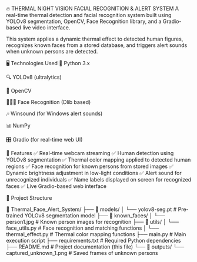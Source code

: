 🔥 THERMAL NIGHT VISION FACIAL RECOGNITION & ALERT SYSTEM
A real-time thermal detection and facial recognition system built using YOLOv8 segmentation, OpenCV, Face Recognition library, and a Gradio-based live video interface.

This system applies a dynamic thermal effect to detected human figures, recognizes known faces from a stored database, and triggers alert sounds when unknown persons are detected.

🖥️ Technologies Used
🐍 Python 3.x

🔍 YOLOv8 (ultralytics)

🎥 OpenCV

🧑‍🤝‍🧑 Face Recognition (Dlib based)

🎶 Winsound (for Windows alert sounds)

📊 NumPy

🎛️ Gradio (for real-time web UI)

🎯 Features
✅ Real-time webcam streaming
✅ Human detection using YOLOv8 segmentation
✅ Thermal color mapping applied to detected human regions
✅ Face recognition for known persons from stored images
✅ Dynamic brightness adjustment in low-light conditions
✅ Alert sound for unrecognized individuals
✅ Name labels displayed on screen for recognized faces
✅ Live Gradio-based web interface

📂 Project Structure

📁 Thermal_Face_Alert_System/
├── 📁 models/
│   └── yolov8-seg.pt               # Pre-trained YOLOv8 segmentation model
├── 📁 known_faces/
│   └── person1.jpg                 # Known person images for recognition
├── 📁 utils/
│   └── face_utils.py               # Face recognition and matching functions
│   └── thermal_effect.py           # Thermal color mapping functions
├── main.py                         # Main execution script
├── requirements.txt                # Required Python dependencies
├── README.md                       # Project documentation (this file)
└── 📁 outputs/
    └── captured_unknown_1.png      # Saved frames of unknown persons
